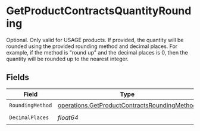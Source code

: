 # GetProductContractsQuantityRounding

Optional. Only valid for USAGE products. If provided, the quantity will be rounded using the provided rounding method and decimal places. For example, if the method is "round up" and the decimal places is 0, then the quantity will be rounded up to the nearest integer.


## Fields

| Field                                                                                                        | Type                                                                                                         | Required                                                                                                     | Description                                                                                                  |
| ------------------------------------------------------------------------------------------------------------ | ------------------------------------------------------------------------------------------------------------ | ------------------------------------------------------------------------------------------------------------ | ------------------------------------------------------------------------------------------------------------ |
| `RoundingMethod`                                                                                             | [operations.GetProductContractsRoundingMethod](../../models/operations/getproductcontractsroundingmethod.md) | :heavy_check_mark:                                                                                           | N/A                                                                                                          |
| `DecimalPlaces`                                                                                              | *float64*                                                                                                    | :heavy_check_mark:                                                                                           | N/A                                                                                                          |